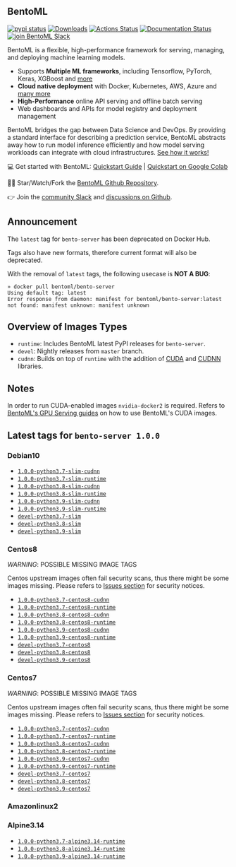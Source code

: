 ## BentoML

[![pypi status](https://img.shields.io/pypi/v/bentoml.svg?style=flat-square)](https://pypi.org/project/BentoML) [![Downloads](https://pepy.tech/badge/bentoml)](https://pepy.tech/project/bentoml) [![Actions Status](https://github.com/bentoml/bentoml/workflows/BentoML-CI/badge.svg)](https://github.com/bentoml/bentoml/actions) [![Documentation Status](https://readthedocs.org/projects/bentoml/badge/?version=latest&style=flat-square)](https://docs.bentoml.org/) [![join BentoML Slack](https://badgen.net/badge/Join/BentoML%20Slack/cyan?icon=slack&style=flat-square)](https://join.slack.com/t/bentoml/shared_invite/enQtNjcyMTY3MjE4NTgzLTU3ZDc1MWM5MzQxMWQxMzJiNTc1MTJmMzYzMTYwMjQ0OGEwNDFmZDkzYWQxNzgxYWNhNjAxZjk4MzI4OGY1Yjg)

BentoML is a flexible, high-performance framework for serving, managing, and deploying machine learning models.

-   Supports **Multiple ML frameworks**, including Tensorflow, PyTorch, Keras, XGBoost and [more](https://docs.bentoml.org/en/latest/frameworks.html#frameworks-page)
-   **Cloud native deployment** with Docker, Kubernetes, AWS, Azure and [many more](https://docs.bentoml.org/en/latest/deployment/index.html#deployments-page)
-   **High-Performance** online API serving and offline batch serving
-   Web dashboards and APIs for model registry and deployment management

BentoML bridges the gap between Data Science and DevOps. By providing a standard interface for describing a prediction service, BentoML abstracts away how to run model inference efficiently and how model serving workloads can integrate with cloud infrastructures. [See how it works!](https://github.com/bentoml/BentoML#introduction)

💻 Get started with BentoML: [Quickstart Guide](https://docs.bentoml.org/en/latest/quickstart.html#getting-started-page) | [Quickstart on Google Colab](https://colab.research.google.com/github/bentoml/BentoML/blob/master/guides/quick-start/bentoml-quick-start-guide.ipynb)

👩‍💻 Star/Watch/Fork the [BentoML Github Repository](https://github.com/bentoml/BentoML).

👉 Join the [community Slack](https://join.slack.com/t/bentoml/shared_invite/enQtNjcyMTY3MjE4NTgzLTU3ZDc1MWM5MzQxMWQxMzJiNTc1MTJmMzYzMTYwMjQ0OGEwNDFmZDkzYWQxNzgxYWNhNjAxZjk4MzI4OGY1Yjg) and [discussions on Github](https://github.com/bentoml/BentoML/discussions).

## Announcement

The `latest` tag for `bento-server` has been deprecated on Docker Hub.

Tags also have new formats, therefore current format will also be deprecated.

With the removal of `latest` tags, the following usecase is **NOT A BUG**:

```shell
» docker pull bentoml/bento-server
Using default tag: latest
Error response from daemon: manifest for bentoml/bento-server:latest
not found: manifest unknown: manifest unknown
```

## Overview of Images Types

- `runtime`: Includes BentoML latest PyPI releases for `bento-server`.
- `devel`: Nightly releases from `master` branch.
- `cudnn`: Builds on top of `runtime` with the addition of [CUDA](https://developer.nvidia.com/gpu-accelerated-libraries) and [CUDNN](https://developer.nvidia.com/cudnn) libraries.

## Notes

In order to run CUDA-enabled images `nvidia-docker2` is required. Refers to [BentoML's GPU Serving guides](https://docs.bentoml.org/en/latest/guides/gpu_serving.html) on how to use BentoML's CUDA images.

## Latest tags for `bento-server 1.0.0`

### Debian10

- [`1.0.0-python3.7-slim-cudnn`](https://github.com/bentoml/BentoML/tree/master/docker/generated/bento-server/debian10/cudnn/Dockerfile)
- [`1.0.0-python3.7-slim-runtime`](https://github.com/bentoml/BentoML/tree/master/docker/generated/bento-server/debian10/runtime/Dockerfile)
- [`1.0.0-python3.8-slim-cudnn`](https://github.com/bentoml/BentoML/tree/master/docker/generated/bento-server/debian10/cudnn/Dockerfile)
- [`1.0.0-python3.8-slim-runtime`](https://github.com/bentoml/BentoML/tree/master/docker/generated/bento-server/debian10/runtime/Dockerfile)
- [`1.0.0-python3.9-slim-cudnn`](https://github.com/bentoml/BentoML/tree/master/docker/generated/bento-server/debian10/cudnn/Dockerfile)
- [`1.0.0-python3.9-slim-runtime`](https://github.com/bentoml/BentoML/tree/master/docker/generated/bento-server/debian10/runtime/Dockerfile)
- [`devel-python3.7-slim`](https://github.com/bentoml/BentoML/tree/master/docker/generated/bento-server/debian10/devel/Dockerfile)
- [`devel-python3.8-slim`](https://github.com/bentoml/BentoML/tree/master/docker/generated/bento-server/debian10/devel/Dockerfile)
- [`devel-python3.9-slim`](https://github.com/bentoml/BentoML/tree/master/docker/generated/bento-server/debian10/devel/Dockerfile)

### Centos8

*WARNING*: POSSIBLE MISSING IMAGE TAGS

Centos upstream images often fail security scans, thus there might be some images missing. Please refers to [Issues section](https://github.com/bentoml/BentoML/issues) for security notices.

- [`1.0.0-python3.7-centos8-cudnn`](https://github.com/bentoml/BentoML/tree/master/docker/generated/bento-server/centos8/cudnn/Dockerfile)
- [`1.0.0-python3.7-centos8-runtime`](https://github.com/bentoml/BentoML/tree/master/docker/generated/bento-server/centos8/runtime/Dockerfile)
- [`1.0.0-python3.8-centos8-cudnn`](https://github.com/bentoml/BentoML/tree/master/docker/generated/bento-server/centos8/cudnn/Dockerfile)
- [`1.0.0-python3.8-centos8-runtime`](https://github.com/bentoml/BentoML/tree/master/docker/generated/bento-server/centos8/runtime/Dockerfile)
- [`1.0.0-python3.9-centos8-cudnn`](https://github.com/bentoml/BentoML/tree/master/docker/generated/bento-server/centos8/cudnn/Dockerfile)
- [`1.0.0-python3.9-centos8-runtime`](https://github.com/bentoml/BentoML/tree/master/docker/generated/bento-server/centos8/runtime/Dockerfile)
- [`devel-python3.7-centos8`](https://github.com/bentoml/BentoML/tree/master/docker/generated/bento-server/centos8/devel/Dockerfile)
- [`devel-python3.8-centos8`](https://github.com/bentoml/BentoML/tree/master/docker/generated/bento-server/centos8/devel/Dockerfile)
- [`devel-python3.9-centos8`](https://github.com/bentoml/BentoML/tree/master/docker/generated/bento-server/centos8/devel/Dockerfile)

### Centos7

*WARNING*: POSSIBLE MISSING IMAGE TAGS

Centos upstream images often fail security scans, thus there might be some images missing. Please refers to [Issues section](https://github.com/bentoml/BentoML/issues) for security notices.

- [`1.0.0-python3.7-centos7-cudnn`](https://github.com/bentoml/BentoML/tree/master/docker/generated/bento-server/centos7/cudnn/Dockerfile)
- [`1.0.0-python3.7-centos7-runtime`](https://github.com/bentoml/BentoML/tree/master/docker/generated/bento-server/centos7/runtime/Dockerfile)
- [`1.0.0-python3.8-centos7-cudnn`](https://github.com/bentoml/BentoML/tree/master/docker/generated/bento-server/centos7/cudnn/Dockerfile)
- [`1.0.0-python3.8-centos7-runtime`](https://github.com/bentoml/BentoML/tree/master/docker/generated/bento-server/centos7/runtime/Dockerfile)
- [`1.0.0-python3.9-centos7-cudnn`](https://github.com/bentoml/BentoML/tree/master/docker/generated/bento-server/centos7/cudnn/Dockerfile)
- [`1.0.0-python3.9-centos7-runtime`](https://github.com/bentoml/BentoML/tree/master/docker/generated/bento-server/centos7/runtime/Dockerfile)
- [`devel-python3.7-centos7`](https://github.com/bentoml/BentoML/tree/master/docker/generated/bento-server/centos7/devel/Dockerfile)
- [`devel-python3.8-centos7`](https://github.com/bentoml/BentoML/tree/master/docker/generated/bento-server/centos7/devel/Dockerfile)
- [`devel-python3.9-centos7`](https://github.com/bentoml/BentoML/tree/master/docker/generated/bento-server/centos7/devel/Dockerfile)

### Amazonlinux2


### Alpine3.14

- [`1.0.0-python3.7-alpine3.14-runtime`](https://github.com/bentoml/BentoML/tree/master/docker/generated/bento-server/alpine3.14/runtime/Dockerfile)
- [`1.0.0-python3.8-alpine3.14-runtime`](https://github.com/bentoml/BentoML/tree/master/docker/generated/bento-server/alpine3.14/runtime/Dockerfile)
- [`1.0.0-python3.9-alpine3.14-runtime`](https://github.com/bentoml/BentoML/tree/master/docker/generated/bento-server/alpine3.14/runtime/Dockerfile)
